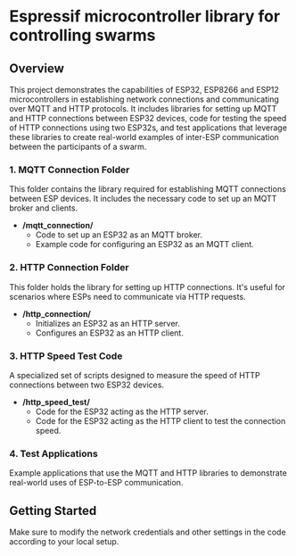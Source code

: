 # Espressif microcontroller library for controlling swarms

## Overview
This project demonstrates the capabilities of ESP32, ESP8266 and ESP12 microcontrollers in establishing network connections and communicating over MQTT and HTTP protocols. It includes libraries for setting up MQTT and HTTP connections between ESP32 devices, code for testing the speed of HTTP connections using two ESP32s, and test applications that leverage these libraries to create real-world examples of inter-ESP communication between the participants of a swarm.


### 1. MQTT Connection Folder
This folder contains the library required for establishing MQTT connections between ESP devices. It includes the necessary code to set up an MQTT broker and clients.

- **/mqtt_connection/**
  - Code to set up an ESP32 as an MQTT broker.
  - Example code for configuring an ESP32 as an MQTT client.

### 2. HTTP Connection Folder
This folder holds the library for setting up HTTP connections. It's useful for scenarios where ESPs need to communicate via HTTP requests.

- **/http_connection/**
  - Initializes an ESP32 as an HTTP server.
  - Configures an ESP32 as an HTTP client.

### 3. HTTP Speed Test Code
A specialized set of scripts designed to measure the speed of HTTP connections between two ESP32 devices.

- **/http_speed_test/**
  - Code for the ESP32 acting as the HTTP server.
  - Code for the ESP32 acting as the HTTP client to test the connection speed.

### 4. Test Applications
Example applications that use the MQTT and HTTP libraries to demonstrate real-world uses of ESP-to-ESP communication.

## Getting Started
Make sure to modify the network credentials and other settings in the code according to your local setup.


